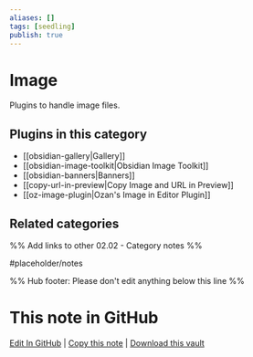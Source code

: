 ```yaml
---
aliases: []
tags: [seedling]
publish: true
---
```


# Image

Plugins to handle image files.

## Plugins in this category

- [[obsidian-gallery|Gallery]]
- [[obsidian-image-toolkit|Obsidian Image Toolkit]]
- [[obsidian-banners|Banners]]
- [[copy-url-in-preview|Copy Image and URL in Preview]]
- [[oz-image-plugin|Ozan's Image in Editor Plugin]]

## Related categories

%% Add links to other 02.02 - Category notes %%

#placeholder/notes

%% Hub footer: Please don't edit anything below this line %%

# This note in GitHub

<span class="git-footer">[Edit In GitHub](https://github.dev/obsidian-community/obsidian-hub/blob/main/02%20-%20Community%20Expansions/02.01%20Plugins%20by%20Category/Plugins%20to%20handle%20images.md "git-hub-edit-note") | [Copy this note](https://raw.githubusercontent.com/obsidian-community/obsidian-hub/main/02%20-%20Community%20Expansions/02.01%20Plugins%20by%20Category/Plugins%20to%20handle%20images.md "git-hub-copy-note") | [Download this vault](https://github.com/obsidian-community/obsidian-hub/archive/refs/heads/main.zip "git-hub-download-vault") </span>
